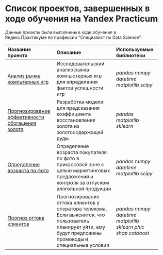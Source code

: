 # Список проектов, завершенных в ходе обучения на Yandex Practicum


Данные проекты были выполнены в ходе обучения в Яндекс.Практикуме по профессии "Специалист по Data Science".

| Название проекта | Описание | Используемые библиотеки | 
| :---------------------- | :---------------------- | :---------------------- |
| [Анализ рынка компьтерных игр ](project_1_game_analyse) | Исследовательский анализ рынка компьютерных игр для определения фактов успешности игр| *pandas* *numpy* *datetime* *matplotlib* *scipy* |
| [Прогнозирование эффективности обогащения золота](project_2_gold_from_rougher) | Разработка модели для предсказания коэффициента восстановления золота из золотосодержащей руды.| *pandas* *matplotlib* *sklearn* |
| [Определение возраста по фото ](project_3_cv_age_recognition) | Определение возраста покупателя по фото в прикассовой зоне с целью маркетинговых предложений и контроля за отпуском алогольной продукции| *pandas* *numpy* *datetime* *matplotlib* *scipy* |
| [Прогноз оттока клиентов ](project_final_churn_prediction) | Прогнозирование оттока клиентов у оператора телекома. Если выяснится, что пользователь планирует уйти, ему будут предложены промокоды и специальные условия| *pandas* *numpy* *datetime* *matplotlib* *sklearn* *phic* *shap* *catboost*|
